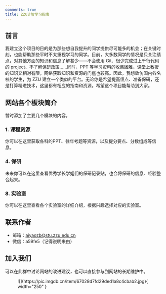 ```yaml
---
comments: true 
title: ZZU计智学习指南
---
```


## 前言

我建立这个项目的目的是为那些想自我提升的同学提供尽可能多的机会；在关键时刻，也能帮助那些平时不太重视学习的同学。目前，大多数同学的情况是只关注绩点，对其他方面的知识和信息了解甚少——不会使用 Git、很少完成过上千行代码的 project、不了解保研政策……同时，PPT 等学习资料的收集困难，课堂上教授的知识又相对有限，网络获取知识和资源的门槛也较高。因此，我想效仿国内各名校的学生，为 ZZU 建立一个类似的平台。无论你是希望提高绩点、准备保研，还是打算精进技术，这里都有相应的指南和资源。希望这个项目能帮助到大家。

## 网站各个板块简介

暂时添加了主要几个模块的内容。

### 1. 课程资源

你可以在这里获取各科的PPT、往年考题等资源，以及提分要点、分数组成等信息。

### 4. 保研

未来你可以在这里查看优秀学长学姐们的保研记录贴，也会将保研的信息、经验整合起来。

### 8. 实验室

你可以在这里查看各个实验室的详细介绍，根据兴趣选择对应的实验室。

## 联系作者

- 邮箱：aiyaozb@stu.zzu.edu.cn
- 微信：a59fe5（记得说明来由）

## 加入我们
可以在此群中讨论网站的改进建议，也可以直接参与到网站的长期维护中。

<figure markdown="span">
  ![](https://pic.imgdb.cn/item/67028d7fd29ded1a8c4cbab2.jpg){ width="250" }
</figure>

